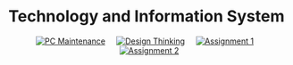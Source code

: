 # Technology and Information System
<div align="center">

[![PC Maintenance](https://img.shields.io/badge/Go_to-PC_Maintenance-blue?style=for-the-badge)](https://github.com/nrathrhabs/PC-Maintenance/blob/main/README.md)
&nbsp;&nbsp;&nbsp;
[![Design Thinking](https://img.shields.io/badge/Go_to-Design_Thinking-purple?style=for-the-badge)](https://github.com/nrathrhabs/Design-Thinking/blob/main/README.md)
&nbsp;&nbsp;&nbsp;
[![Assignment 1](https://img.shields.io/badge/Go_to-Assignment_1-pink?style=for-the-badge)](https://github.com/nrathrhabs/Assignment-1/blob/main/README.md)
&nbsp;&nbsp;&nbsp;
[![Assignment 2](https://img.shields.io/badge/Go_to-Assignment_2-orange?style=for-the-badge)](https://github.com/nrathrhabs/Assignment-2/blob/main/README.md)

</div>





